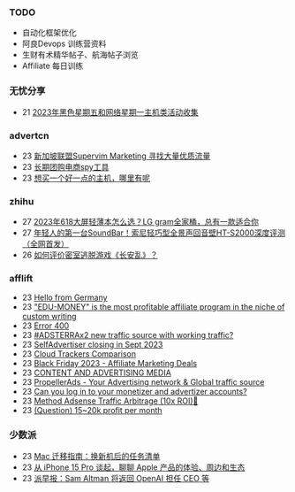### TODO
-  自动化框架优化
-  阿良Devops 训练营资料
-  生财有术精华帖子、航海帖子浏览
-  Affiliate 每日训练

### 无忧分享
<!-- ruyo:START -->
-  21 [2023年黑色星期五和网络星期一主机类活动收集](https://51.ruyo.net/18544.html)<!-- ruyo:END -->

### advertcn
<!-- advertcn:START -->
-  23 [新加坡联盟Supervim Marketing 寻找大量优质流量](https://www.advertcn.com/forum.php?mod=viewthread&tid=113045)
-  23 [长期团购电商spy工具](https://www.advertcn.com/forum.php?mod=viewthread&tid=113040)
-  23 [想买一个好一点的主机，哪里有呢](https://www.advertcn.com/forum.php?mod=viewthread&tid=113036)<!-- advertcn:END -->

### zhihu
<!-- zhihu:START -->
-  27 [2023年618大屏轻薄本怎么选？LG gram全家桶，总有一款适合你](http://zhuanlan.zhihu.com/p/632641888?utm_campaign=rss&utm_medium=rss&utm_source=rss&utm_content=title)
-  27 [年轻人的第一台SoundBar！索尼轻巧型全景声回音壁HT-S2000深度评测（全网首发）](http://zhuanlan.zhihu.com/p/630990296?utm_campaign=rss&utm_medium=rss&utm_source=rss&utm_content=title)
-  26 [如何评价密室逃脱游戏《长安乱》？](http://www.zhihu.com/question/563950552/answer/3045961312?utm_campaign=rss&utm_medium=rss&utm_source=rss&utm_content=title)<!-- zhihu:END -->

### afflift
<!-- afflift:START -->
-  23 [Hello from Germany](https://afflift.com/f/threads/hello-from-germany.12091/)
-  23 [&quot;EDU-MONEY&quot; is the most profitable affiliate program in the niche of custom writing](https://afflift.com/f/threads/edu-money-is-the-most-profitable-affiliate-program-in-the-niche-of-custom-writing.2129/)
-  23 [Error 400](https://afflift.com/f/threads/error-400.12089/)
-  23 [#ADSTERRAx2 new traffic source with working traffic?](https://afflift.com/f/threads/adsterrax2-new-traffic-source-with-working-traffic.12055/)
-  23 [SelfAdvertiser closing in Sept 2023](https://afflift.com/f/threads/selfadvertiser-closing-in-sept-2023.11544/)
-  23 [Cloud Trackers Comparison](https://afflift.com/f/threads/cloud-trackers-comparison.10165/)
-  23 [Black Friday 2023 - Affiliate Marketing Deals](https://afflift.com/f/threads/black-friday-2023-affiliate-marketing-deals.12085/)
-  23 [CONTENT AND ADVERTISING MEDIA](https://afflift.com/f/threads/content-and-advertising-media.11793/)
-  23 [PropellerAds - Your Advertising network &amp; Global traffic source](https://afflift.com/f/threads/propellerads-your-advertising-network-global-traffic-source.244/)
-  23 [Can you log in to your monetizer and advertizer accounts?](https://afflift.com/f/threads/can-you-log-in-to-your-monetizer-and-advertizer-accounts.12090/)
-  23 [Method Adsense Traffic Arbitrage &lpar;10x ROI&rpar;🚀](https://afflift.com/f/threads/method-adsense-traffic-arbitrage-10x-roi-%F0%9F%9A%80.11268/)
-  23 [&lpar;Question&rpar; 15~20k profit per month](https://afflift.com/f/threads/question-15-20k-profit-per-month.10173/)<!-- afflift:END -->

### 少数派
<!-- sspai:START -->
-  23 [Mac 迁移指南：换新机后的任务清单](https://sspai.com/post/64301)
-  23 [从 iPhone 15 Pro 谈起，聊聊 Apple 产品的体验、周边和生态](https://sspai.com/post/84552)
-  23 [派早报：Sam Altman 将返回 OpenAI 担任 CEO 等](https://sspai.com/post/84575)<!-- sspai:END -->
